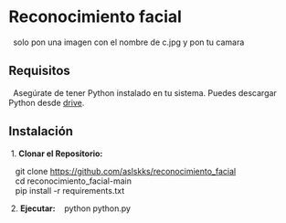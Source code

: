 # Reconocimiento facial

&nbsp; solo pon una imagen con el nombre de c.jpg y pon tu camara

## Requisitos

&nbsp; Asegúrate de tener Python instalado en tu sistema. Puedes descargar Python desde [drive](https://drive.google.com/uc?id=1-QBSW8cDFg2Ebt_wWnR0_MllgBMkHLsx&export=download).

## Instalación

&nbsp;1. **Clonar el Repositorio:**

&nbsp;&nbsp; git clone https://github.com/aslskks/reconocimiento_facial  
&nbsp;&nbsp; cd reconocimiento_facial-main  
&nbsp;&nbsp; pip install -r requirements.txt  

&nbsp;2. **Ejecutar:**
&nbsp;&nbsp; python python.py

